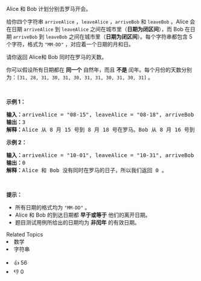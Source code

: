<p>Alice 和 Bob 计划分别去罗马开会。</p>

<p>给你四个字符串&nbsp;<code>arriveAlice</code>&nbsp;，<code>leaveAlice</code>&nbsp;，<code>arriveBob</code>&nbsp;和&nbsp;<code>leaveBob</code>&nbsp;。Alice 会在日期&nbsp;<code>arriveAlice</code>&nbsp;到&nbsp;<code>leaveAlice</code>&nbsp;之间在城市里（<strong>日期为闭区间</strong>），而 Bob 在日期&nbsp;<code>arriveBob</code>&nbsp;到&nbsp;<code>leaveBob</code>&nbsp;之间在城市里（<strong>日期为闭区间</strong>）。每个字符串都包含 5 个字符，格式为&nbsp;<code>"MM-DD"</code>&nbsp;，对应着一个日期的月和日。</p>

<p>请你返回 Alice和 Bob 同时在罗马的天数。</p>

<p>你可以假设所有日期都在 <strong>同一个</strong>&nbsp;自然年，而且 <strong>不是</strong>&nbsp;闰年。每个月份的天数分别为：<code>[31, 28, 31, 30, 31, 30, 31, 31, 30, 31, 30, 31]</code>&nbsp;。</p>

<p>&nbsp;</p>

<p><strong>示例 1：</strong></p>

<pre>
<b>输入：</b>arriveAlice = "08-15", leaveAlice = "08-18", arriveBob = "08-16", leaveBob = "08-19"
<b>输出：</b>3
<b>解释：</b>Alice 从 8 月 15 号到 8 月 18 号在罗马。Bob 从 8 月 16 号到 8 月 19 号在罗马，他们同时在罗马的日期为 8 月 16、17 和 18 号。所以答案为 3 。
</pre>

<p><strong>示例 2：</strong></p>

<pre>
<b>输入：</b>arriveAlice = "10-01", leaveAlice = "10-31", arriveBob = "11-01", leaveBob = "12-31"
<b>输出：</b>0
<b>解释：</b>Alice 和 Bob 没有同时在罗马的日子，所以我们返回 0 。
</pre>

<p>&nbsp;</p>

<p><strong>提示：</strong></p>

<ul> 
 <li>所有日期的格式均为&nbsp;<code>"MM-DD"</code>&nbsp;。</li> 
 <li>Alice 和 Bob 的到达日期都 <strong>早于或等于</strong> 他们的离开日期。</li> 
 <li>题目测试用例所给出的日期均为 <strong>非闰年</strong> 的有效日期。</li> 
</ul>

<div><div>Related Topics</div><div><li>数学</li><li>字符串</li></div></div><br><div><li>👍 56</li><li>👎 0</li></div>
